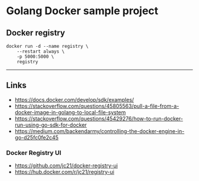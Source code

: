 
# Golang Docker sample project

## Docker registry

```
docker run -d --name registry \
	--restart always \
	-p 5000:5000 \
	registry
```

---

## Links

* https://docs.docker.com/develop/sdk/examples/
* https://stackoverflow.com/questions/45805563/pull-a-file-from-a-docker-image-in-golang-to-local-file-system
* https://stackoverflow.com/questions/45429276/how-to-run-docker-run-using-go-sdk-for-docker
* https://medium.com/backendarmy/controlling-the-docker-engine-in-go-d25fc0fe2c45

### Docker Registry UI

* https://github.com/jc21/docker-registry-ui
* https://hub.docker.com/r/jc21/registry-ui
